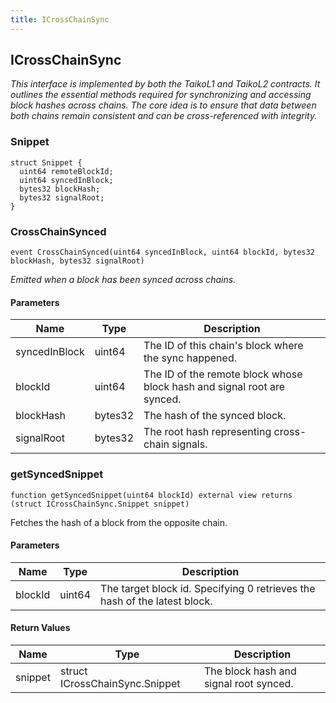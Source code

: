 ```yaml
---
title: ICrossChainSync
---
```


## ICrossChainSync

_This interface is implemented by both the TaikoL1 and TaikoL2
contracts.
It outlines the essential methods required for synchronizing and accessing
block hashes across chains. The core idea is to ensure that data between
both chains remain consistent and can be cross-referenced with integrity._

### Snippet

```solidity
struct Snippet {
  uint64 remoteBlockId;
  uint64 syncedInBlock;
  bytes32 blockHash;
  bytes32 signalRoot;
}
```

### CrossChainSynced

```solidity
event CrossChainSynced(uint64 syncedInBlock, uint64 blockId, bytes32 blockHash, bytes32 signalRoot)
```

_Emitted when a block has been synced across chains._

#### Parameters

| Name          | Type    | Description                                                             |
| ------------- | ------- | ----------------------------------------------------------------------- |
| syncedInBlock | uint64  | The ID of this chain's block where the sync happened.                   |
| blockId       | uint64  | The ID of the remote block whose block hash and signal root are synced. |
| blockHash     | bytes32 | The hash of the synced block.                                           |
| signalRoot    | bytes32 | The root hash representing cross-chain signals.                         |

### getSyncedSnippet

```solidity
function getSyncedSnippet(uint64 blockId) external view returns (struct ICrossChainSync.Snippet snippet)
```

Fetches the hash of a block from the opposite chain.

#### Parameters

| Name    | Type   | Description                                                               |
| ------- | ------ | ------------------------------------------------------------------------- |
| blockId | uint64 | The target block id. Specifying 0 retrieves the hash of the latest block. |

#### Return Values

| Name    | Type                           | Description                            |
| ------- | ------------------------------ | -------------------------------------- |
| snippet | struct ICrossChainSync.Snippet | The block hash and signal root synced. |
